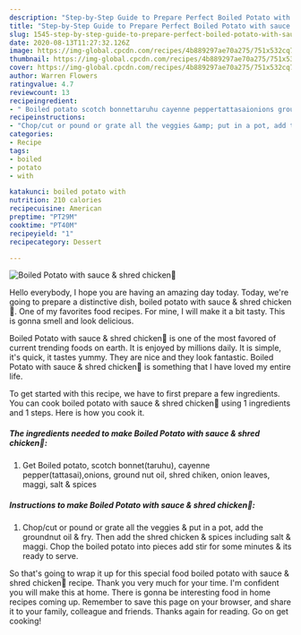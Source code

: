 ```yaml
---
description: "Step-by-Step Guide to Prepare Perfect Boiled Potato with sauce &amp;amp; shred chicken🥘"
title: "Step-by-Step Guide to Prepare Perfect Boiled Potato with sauce &amp;amp; shred chicken🥘"
slug: 1545-step-by-step-guide-to-prepare-perfect-boiled-potato-with-sauce-and-amp-shred-chicken
date: 2020-08-13T11:27:32.126Z
image: https://img-global.cpcdn.com/recipes/4b889297ae70a275/751x532cq70/boiled-potato-with-sauce-shred-chicken🥘-recipe-main-photo.jpg
thumbnail: https://img-global.cpcdn.com/recipes/4b889297ae70a275/751x532cq70/boiled-potato-with-sauce-shred-chicken🥘-recipe-main-photo.jpg
cover: https://img-global.cpcdn.com/recipes/4b889297ae70a275/751x532cq70/boiled-potato-with-sauce-shred-chicken🥘-recipe-main-photo.jpg
author: Warren Flowers
ratingvalue: 4.7
reviewcount: 13
recipeingredient:
- " Boiled potato scotch bonnettaruhu cayenne peppertattasaionions ground nut oil shred chiken onion leaves maggi salt  spices"
recipeinstructions:
- "Chop/cut or pound or grate all the veggies &amp; put in a pot, add the groundnut oil &amp; fry. Then add the shred chicken &amp; spices including salt &amp; maggi. Chop the boiled potato into pieces add stir for some minutes &amp; its ready to serve."
categories:
- Recipe
tags:
- boiled
- potato
- with

katakunci: boiled potato with 
nutrition: 210 calories
recipecuisine: American
preptime: "PT29M"
cooktime: "PT40M"
recipeyield: "1"
recipecategory: Dessert

---
```



![Boiled Potato with sauce &amp; shred chicken🥘](https://img-global.cpcdn.com/recipes/4b889297ae70a275/751x532cq70/boiled-potato-with-sauce-shred-chicken🥘-recipe-main-photo.jpg)

Hello everybody, I hope you are having an amazing day today. Today, we're going to prepare a distinctive dish, boiled potato with sauce &amp; shred chicken🥘. One of my favorites food recipes. For mine, I will make it a bit tasty. This is gonna smell and look delicious.



Boiled Potato with sauce &amp; shred chicken🥘 is one of the most favored of current trending foods on earth. It is enjoyed by millions daily. It is simple, it's quick, it tastes yummy. They are nice and they look fantastic. Boiled Potato with sauce &amp; shred chicken🥘 is something that I have loved my entire life.


To get started with this recipe, we have to first prepare a few ingredients. You can cook boiled potato with sauce &amp; shred chicken🥘 using 1 ingredients and 1 steps. Here is how you cook it.

<!--inarticleads1-->

##### The ingredients needed to make Boiled Potato with sauce &amp; shred chicken🥘:

1. Get  Boiled potato, scotch bonnet(taruhu), cayenne pepper(tattasai),onions, ground nut oil, shred chiken, onion leaves, maggi, salt &amp; spices




<!--inarticleads2-->

##### Instructions to make Boiled Potato with sauce &amp; shred chicken🥘:

1. Chop/cut or pound or grate all the veggies &amp; put in a pot, add the groundnut oil &amp; fry. Then add the shred chicken &amp; spices including salt &amp; maggi. Chop the boiled potato into pieces add stir for some minutes &amp; its ready to serve.




So that's going to wrap it up for this special food boiled potato with sauce &amp; shred chicken🥘 recipe. Thank you very much for your time. I'm confident you will make this at home. There is gonna be interesting food in home recipes coming up. Remember to save this page on your browser, and share it to your family, colleague and friends. Thanks again for reading. Go on get cooking!
